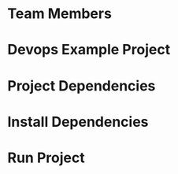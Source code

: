 # Team Members

# Devops Example Project

# Project Dependencies

# Install Dependencies

# Run Project
